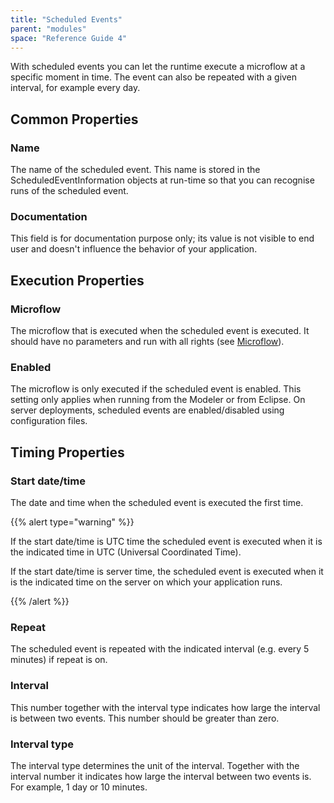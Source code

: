 ```yaml
---
title: "Scheduled Events"
parent: "modules"
space: "Reference Guide 4"
---
```

With scheduled events you can let the runtime execute a microflow at a specific moment in time. The event can also be repeated with a given interval, for example every day.

## Common Properties

### Name

The name of the scheduled event. This name is stored in the ScheduledEventInformation objects at run-time so that you can recognise runs of the scheduled event.

### Documentation

This field is for documentation purpose only; its value is not visible to end user and doesn't influence the behavior of your application.

## Execution Properties

### Microflow

The microflow that is executed when the scheduled event is executed. It should have no parameters and run with all rights (see [Microflow](microflow)).

### Enabled

The microflow is only executed if the scheduled event is enabled. This setting only applies when running from the Modeler or from Eclipse. On server deployments, scheduled events are enabled/disabled using configuration files.

## Timing Properties

### Start date/time

The date and time when the scheduled event is executed the first time.

{{% alert type="warning" %}}

If the start date/time is UTC time the scheduled event is executed when it is the indicated time in UTC (Universal Coordinated Time).

If the start date/time is server time, the scheduled event is executed when it is the indicated time on the server on which your application runs.

{{% /alert %}}

### Repeat

The scheduled event is repeated with the indicated interval (e.g. every 5 minutes) if repeat is on.

### Interval

This number together with the interval type indicates how large the interval is between two events. This number should be greater than zero.

### Interval type

The interval type determines the unit of the interval. Together with the interval number it indicates how large the interval between two events is. For example, 1 day or 10 minutes.
